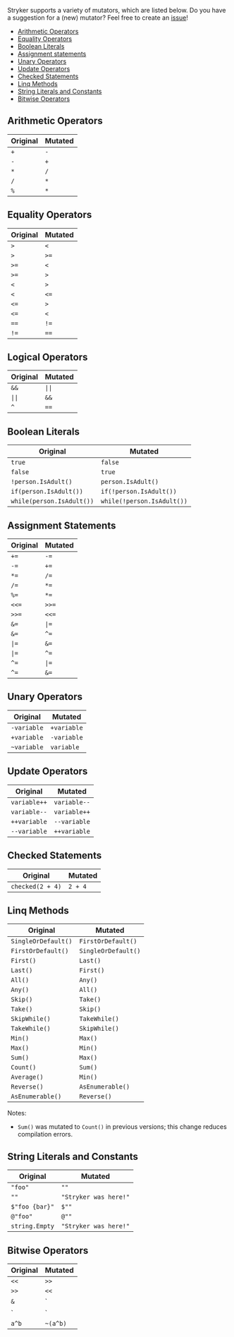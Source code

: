 Stryker supports a variety of mutators, which are listed below. Do you have a suggestion for a (new) mutator? Feel free to create an [issue](https://github.com/stryker-mutator/stryker-net/issues)!


<!-- TOC -->
- [Arithmetic Operators](#arithmetic-operators)
- [Equality Operators](#equality-operators)
- [Boolean Literals](#boolean-literals)
- [Assignment statements](#assignment-statements)
- [Unary Operators](#unary-operators)
- [Update Operators](#update-operators)
- [Checked Statements](#checked-statements)
- [Linq Methods](#linq-methods)
- [String Literals and Constants](#string-literals-and-constants)
- [Bitwise Operators](#bitwise-operators)
<!-- /TOC -->

## Arithmetic Operators
| Original | Mutated | 
| ------------- | ------------- | 
| `+` | `-` |
| `-` | `+` |
| `*` | `/` |
| `/` | `*` |
| `%` | `*` |

## Equality Operators
| Original | Mutated | 
| ------------- | ------------- |
| `>` | `<` |
| `>` | `>=` |
| `>=` | `<` |
| `>=` | `>` |
| `<` | `>` |
| `<` | `<=` |
| `<=` | `>` |
| `<=` | `<` |
| `==` | `!=` |
| `!=` | `==` |

## Logical Operators
| Original | Mutated | 
| ------------- | ------------- | 
| `&&` | `\|\|` | 
| `\|\|` | `&&` |
| `^` | `==` |

## Boolean Literals
| Original | Mutated | 
| ------------- | ------------- | 
| `true`	| `false` |
| `false`	| `true` |
| `!person.IsAdult()`		| `person.IsAdult()` |
| `if(person.IsAdult())` | `if(!person.IsAdult())` |
| `while(person.IsAdult())` | `while(!person.IsAdult())` |

## Assignment Statements
| Original | Mutated | 
| ------------- | ------------- | 
|`+= ` | `-= ` |
|`-= ` | `+= ` |
|`*= ` | `/= ` |
|`/= ` | `*= ` |
|`%= ` | `*= ` |
|`<<=` | `>>=` |
|`>>=` | `<<=` |
|`&= ` | `\|= `|
|`&= ` | `^= ` |
|`\|= `| `&= ` |
|`\|= `| `^= ` |
|`^= ` | `\|= `|
|`^= ` | `&= ` |

## Unary Operators
|    Original   |   Mutated  | 
| ------------- | ---------- | 
| `-variable`	| `+variable`|
| `+variable` 	| `-variable`|
| `~variable` 	| `variable` |

## Update Operators
|    Original   |   Mutated  | 
| ------------- | ---------- | 
| `variable++`	| `variable--` |
| `variable--`	| `variable++` |
| `++variable`	| `--variable` |
| `--variable`	| `++variable` |

## Checked Statements
| Original | Mutated |
| ------------- | ------------- | 
| `checked(2 + 4)` | `2 + 4` |

## Linq Methods
|      Original         |       Mutated         |
| --------------------- | --------------------- |
| `SingleOrDefault()`  | `FirstOrDefault()`    |
| `FirstOrDefault()`   | `SingleOrDefault()`   |
| `First()`             | `Last()`              |
| `Last()`              | `First()`             |
| `All()`               | `Any()`               |
| `Any()`               | `All()`               |
| `Skip()`              | `Take()`              |
| `Take()`              | `Skip()`              |
| `SkipWhile()`        | `TakeWhile()`        |
| `TakeWhile()`        | `SkipWhile()`        |
| `Min()`               | `Max()`               |
| `Max()`               | `Min()`               |
| `Sum()`               | `Max()`               |
| `Count()`             | `Sum()`               |
| `Average()`           | `Min()`               |
| `Reverse()`           | `AsEnumerable()`     |
| `AsEnumerable()`     | `Reverse()`           |

Notes:
 - `Sum()` was mutated to `Count()` in previous versions; this change reduces compilation errors.

## String Literals and Constants
| Original | Mutated |
| ------------- | ------------- | 
| `"foo"` | `""` |
| `""` | `"Stryker was here!"` |
| `$"foo {bar}"` | `$""` |
| `@"foo"` | `@""` |
| `string.Empty` | `"Stryker was here!"` |

## Bitwise Operators
| Original | Mutated |
| ------------- | ------------- | 
| `<<` | `>>` |
| `>>` | `<<` |
| `&` | `|` |
| `|` | `&` |
| `a^b` | `~(a^b)` |